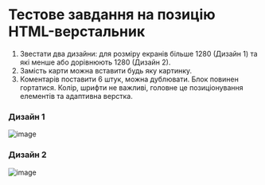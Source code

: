 # Тестове завдання на позицію HTML-верстальник

1.	Звестати два дизайни: для розміру екранів більше 1280 (Дизайн 1) та які менше або дорівнюють 1280 (Дизайн 2).
2.	Замість карти можна вставити будь яку картинку.
3.	Коментарів поставити 6 штук, можна дублювати. Блок повинен гортатися.
Колір, шрифти не важливі, головне це позиціонування елементів та адаптивна верстка.

### Дизайн 1

![image](https://github.com/MykolaKushka/kernel/assets/5096207/209de47c-c691-4419-8a8d-ab44f3ec32fb)

### Дизайн 2

![image](https://github.com/MykolaKushka/kernel/assets/5096207/bcdd9a8a-9e89-4637-ba3c-3e0538f7b5e7)
